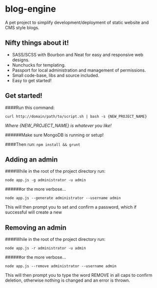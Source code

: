 # blog-engine
A pet project to simplify development/deployment of static website and CMS style blogs.


## Nifty things about it!
* SASS/SCSS with Bourbon and Neat for easy and responsive web designs.
* Nunchucks for templating.
* Passport for local administration and management of permissions.
* Small code-base, libs and source included.
* Easy to get started!

## Get started!
####Run this command:

`curl http://domain/path/to/script.sh | bash -s {NEW_PROJECT_NAME}`

_*Where {NEW_PROJECT_NAME} is whatever you like!*_

######Make sure MongoDB is running or setup!

####Then run:
`npm install && grunt`


## Adding an admin

####While in the root of the project directory run:

`node app.js -g administrator -u admin`

######or the more verbose...

`node app.js --generate administrator --username admin`

This will then prompt you to set and confirm a password, which if successful will create a new

## Removing an admin

####While in the root of the project directory run:

`node app.js -r administrator -u admin`

######or the more verbose...

`node app.js --remove administrator --username admin`

This will then prompt you to type the word REMOVE in all caps to confirm deletion, otherwise nothing is changed and an error is thrown.
